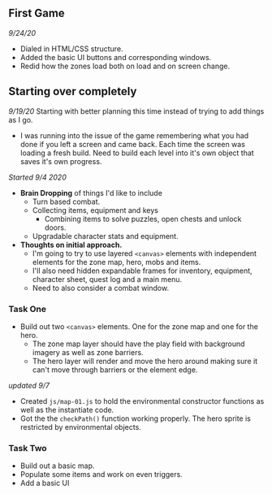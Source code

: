## First Game

*9/24/20*

+ Dialed in HTML/CSS structure.
+ Added the basic UI buttons and corresponding windows.
+ Redid how the zones load both on load and on screen change.

## Starting over completely
*9/19/20*
Starting with better planning this time instead of trying to add things as I go.

+ I was running into the issue of the game remembering what you had done if you left a screen and came back.  Each time the screen was loading a fresh build.  Need to build each level into it's own object that saves it's own progress.

*Started 9/4 2020*

+ **Brain Dropping** of things I'd like to include
  + Turn based combat.
  + Collecting items, equipment and keys
    + Combining items to solve puzzles, open chests and unlock doors.
  + Upgradable character stats and equipment.
+ **Thoughts on initial approach.**
  + I'm going to try to use layered `<canvas>` elements with independent elements for the zone map, hero, mobs and items.
  + I'll also need hidden expandable frames for inventory, equipment, character sheet, quest log and a main menu.
  + Need to also consider a combat window.

### Task One
+ Build out two `<canvas>` elements.  One for the zone map and one for the hero. 
  + The zone map layer should have the play field with background imagery as well as zone barriers.
  + The hero layer will render and move the hero around making sure it can't move through barriers or the element edge.

*updated 9/7*

+ Created `js/map-01.js` to hold the environmental constructor functions as well as the instantiate code.
+ Got the the `checkPath()` function working properly. The hero sprite is restricted by environmental objects.

### Task Two
+ Build out a basic map.
+ Populate some items and work on even triggers.
+ Add a basic UI 


